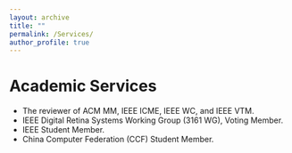 ```yaml
---
layout: archive
title: ""
permalink: /Services/
author_profile: true
---
```


Academic Services
===
* The reviewer of ACM MM, IEEE ICME, IEEE WC, and IEEE VTM.
* IEEE Digital Retina Systems Working Group (3161 WG), Voting Member.
* IEEE Student Member.
* China Computer Federation (CCF) Student Member.


